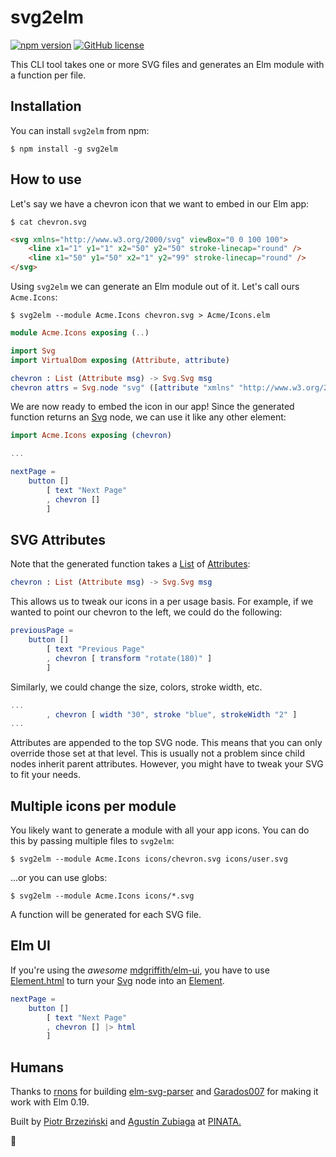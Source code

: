 # svg2elm

[![npm version](https://img.shields.io/npm/v/svg2elm.svg)](https://www.npmjs.com/package/svg2elm) [![GitHub license](https://img.shields.io/npm/l/svg2elm)](LICENSE)

This CLI tool takes one or more SVG files and generates an Elm module with a function per file.

## Installation

You can install `svg2elm` from npm:

```console
$ npm install -g svg2elm
```

## How to use

Let's say we have a chevron icon that we want to embed in our Elm app:

```console
$ cat chevron.svg
```

```html
<svg xmlns="http://www.w3.org/2000/svg" viewBox="0 0 100 100">
    <line x1="1" y1="1" x2="50" y2="50" stroke-linecap="round" />
    <line x1="50" y1="50" x2="1" y2="99" stroke-linecap="round" />
</svg>
```

Using `svg2elm` we can generate an Elm module out of it. Let's call ours `Acme.Icons`:

```console
$ svg2elm --module Acme.Icons chevron.svg > Acme/Icons.elm
```

```elm
module Acme.Icons exposing (..)

import Svg
import VirtualDom exposing (Attribute, attribute)

chevron : List (Attribute msg) -> Svg.Svg msg
chevron attrs = Svg.node "svg" ([attribute "xmlns" "http://www.w3.org/2000/svg", attribute "viewBox" "0 0 100 100"] ++ attrs) [ Svg.node "line" ([attribute "x1" "1", attribute "y1" "1", attribute "x2" "50", attribute "y2" "50", attribute "stroke-linecap" "round"]) [], Svg.node "line" ([attribute "x1" "50", attribute "y1" "50", attribute "x2" "1", attribute "y2" "99", attribute "stroke-linecap" "round"]) []]
```

We are now ready to embed the icon in our app! Since the generated function returns an [Svg](https://package.elm-lang.org/packages/elm/svg/latest/Svg#Svg) node, we can use it like any other element:

```elm
import Acme.Icons exposing (chevron)

...

nextPage =
    button []
        [ text "Next Page"
        , chevron []
        ]
```

## SVG Attributes

Note that the generated function takes a [List](https://package.elm-lang.org/packages/elm/core/latest/List) of [Attributes](https://package.elm-lang.org/packages/elm/virtual-dom/latest/VirtualDom#Attribute):

```elm
chevron : List (Attribute msg) -> Svg.Svg msg
```

This allows us to tweak our icons in a per usage basis. For example, if we wanted to point our chevron to the left, we could do the following:

```elm
previousPage =
    button []
        [ text "Previous Page"
        , chevron [ transform "rotate(180)" ]
        ]
```

Similarly, we could change the size, colors, stroke width, etc.

```elm
...
        , chevron [ width "30", stroke "blue", strokeWidth "2" ]
...
```

Attributes are appended to the top SVG node. This means that you can only override those set at that level. This is usually not a problem since child nodes inherit parent attributes. However, you might have to tweak your SVG to fit your needs.

## Multiple icons per module

You likely want to generate a module with all your app icons. You can do this by passing multiple files to `svg2elm`:

```console
$ svg2elm --module Acme.Icons icons/chevron.svg icons/user.svg
```

...or you can use globs:

```console
$ svg2elm --module Acme.Icons icons/*.svg
```

A function will be generated for each SVG file.

## Elm UI

If you're using the _awesome_ [mdgriffith/elm-ui](https://package.elm-lang.org/packages/mdgriffith/elm-ui/latest/), you have to use [Element.html](https://package.elm-lang.org/packages/mdgriffith/elm-ui/latest/Element#html) to turn your [Svg](https://package.elm-lang.org/packages/elm/svg/latest/Svg#Svg) node into an [Element](https://package.elm-lang.org/packages/mdgriffith/elm-ui/latest/Element#Element).

```elm
nextPage =
    button []
        [ text "Next Page"
        , chevron [] |> html
        ]
```

## Humans

Thanks to [rnons](https://github.com/rnons) for building [elm-svg-parser](https://package.elm-lang.org/packages/rnons/elm-svg-parser/latest/) and [Garados007](https://github.com/Garados007) for making it work with Elm 0.19.

Built by [Piotr Brzeziński](https://github.com/brzezinskip) and [Agustín Zubiaga](https://github.com/aguzubiaga) at [PINATA.](https://www.gopinata.com)

🤍
